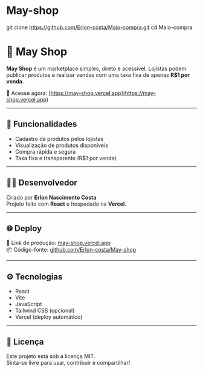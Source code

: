 # May-shop
git clone https://github.com/Erlon-costa/Maio-compra.git
cd Maio-compra

# 🛒 May Shop

**May Shop** é um marketplace simples, direto e acessível. Lojistas podem publicar produtos e realizar vendas com uma taxa fixa de apenas **R$1 por venda**.

🚀 Acesse agora: [https://may-shop.vercel.app](https://may-shop.vercel.app)

---

## 📱 Funcionalidades

- Cadastro de produtos pelos lojistas
- Visualização de produtos disponíveis
- Compra rápida e segura
- Taxa fixa e transparente (R$1 por venda)

---

## 🧑‍💻 Desenvolvedor

Criado por **Erlon Nascimento Costa**  
Projeto feito com **React** e hospedado na **Vercel**.

---

## 🌐 Deploy

🔗 Link de produção: [may-shop.vercel.app](https://may-shop.vercel.app)  
📦 Código-fonte: [github.com/Erlon-costa/May-shop](https://github.com/Erlon-costa/May-shop)

---

## ⚙️ Tecnologias

- React
- Vite
- JavaScript
- Tailwind CSS (opcional)
- Vercel (deploy automático)

---

## 📌 Licença

Este projeto está sob a licença MIT.  
Sinta-se livre para usar, contribuir e compartilhar!
